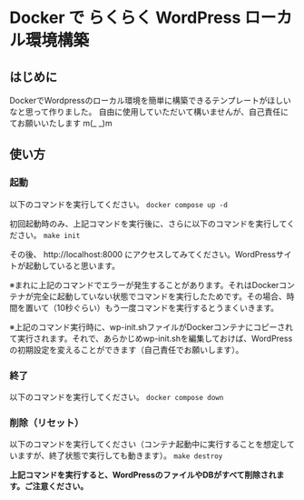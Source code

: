 # Docker で らくらく WordPress ローカル環境構築
## はじめに
DockerでWordpressのローカル環境を簡単に構築できるテンプレートがほしいなと思って作りました。
自由に使用していただいて構いませんが、自己責任にてお願いいたします m(_ _)m

## 使い方
### 起動
以下のコマンドを実行してください。
`docker compose up -d`

初回起動時のみ、上記コマンドを実行後に、さらに以下のコマンドを実行してください。
`make init`

その後、 http://localhost:8000 にアクセスしてみてください。WordPressサイトが起動していると思います。

※まれに上記のコマンドでエラーが発生することがあります。それはDockerコンテナが完全に起動していない状態でコマンドを実行したためです。その場合、時間を置いて（10秒ぐらい）もう一度コマンドを実行するとうまくいきます。

※上記のコマンド実行時に、wp-init.shファイルがDockerコンテナにコピーされて実行されます。それで、あらかじめwp-init.shを編集しておけば、WordPressの初期設定を変えることができます（自己責任でお願いします）。

### 終了
以下のコマンドを実行してください。
`docker compose down`

### 削除（リセット）
以下のコマンドを実行してください（コンテナ起動中に実行することを想定していますが、終了状態で実行しても動きます）。
`make destroy`

**上記コマンドを実行すると、WordPressのファイルやDBがすべて削除されます。ご注意ください。**
